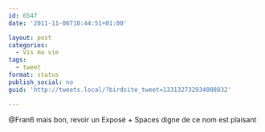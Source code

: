 ```yaml
---
id: 6547
date: '2011-11-06T10:44:51+01:00'

layout: post
categories:
  - Vis ma vie
tags:
  - tweet
format: status
publish_social: no
guid: 'http://tweets.local/?birdsite_tweet=133132732934008832'

---
```


@Fran6 mais bon, revoir un Exposé + Spaces digne de ce nom est plaisant